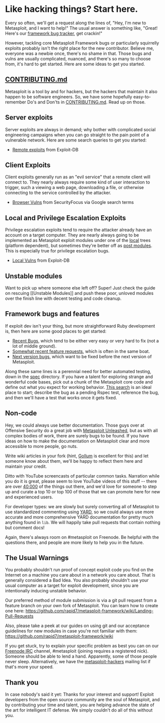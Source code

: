 # Like hacking things? Start here.

Every so often, we'll get a request along the lines of, "Hey, I'm new to Metasploit, and I want to help!" The usual answer is something like, "Great! Here's our [framework bug tracker](https://github.com/rapid7/metasploit-framework/issues), get crackin!"

However, tackling core Metasploit Framework bugs or particularly squirrelly exploits probably isn't the right place for the new contributor. Believe me, everyone was a newbie once, there's no shame in that. Those bugs and vulns are usually complicated, nuanced, and there's so many to choose from, it's hard to get started. Here are some ideas to get you started.

## [CONTRIBUTING.md](https://github.com/rapid7/metasploit-framework/blob/master/CONTRIBUTING.md)

Metasploit is a tool by and for hackers, but the hackers that maintain it also happen to be software engineers. So, we have some hopefully easy-to-remember Do's and Don'ts in [CONTRIBUTING.md](https://github.com/rapid7/metasploit-framework/blob/master/CONTRIBUTING.md). Read up on those.

## Server exploits

Server exploits are always in demand; why bother with complicated social engineering campaigns when you can go straight to the pain point of a vulnerable network. Here are some search queries to get you started:

 * [Remote exploits](http://www.exploit-db.com/remote/) from Exploit-DB


## Client Exploits

Client exploits generally run as an "evil service" that a remote client will connect to. They nearly always require some kind of user interaction to trigger, such a viewing a web page, downloading a file, or otherwise connecting to the service controlled by the attacker.


 * [Browser Vulns](https://www.google.com/#bav=on.2,or.r_cp.r_qf.&q=site:securityfocus.com+%22Firefox%22+OR+%22Internet+Explorer%22+OR+%22Chrome%22+OR+%22Safari%22+OR+%22Opera%22+-%22Retired%22&safe=off) from SecurityFocus via Google search terms

## Local and Privilege Escalation Exploits

Privilege escalation exploits tend to require the attacker already have an account on a target computer. They are nearly always going to be implemented as Metasploit exploit modules under one of the [local](https://github.com/rapid7/metasploit-framework/tree/master/modules/exploits/windows/local) trees (platform dependent), but sometimes they're better off as [post modules](https://github.com/rapid7/metasploit-framework/tree/master/modules/post). This is especially true for privilege escalation bugs.

 * [Local Vulns](http://www.exploit-db.com/local/) from Exploit-DB

## Unstable modules

Want to pick up where someone else left off? Super! Just check the guide on rescuing [[Unstable Modules]] and push these poor, unloved modules over the finish line with decent testing and code cleanup.

## Framework bugs and features

If exploit dev isn't your thing, but more straightforward Ruby development is, then here are some good places to get started:

 * [Recent Bugs](https://dev.metasploit.com/redmine/projects/framework/issues?utf8=%E2%9C%93&set_filter=1&f%5B%5D=tracker_id&op%5Btracker_id%5D=%3D&v%5Btracker_id%5D%5B%5D=1&f%5B%5D=created_on&op%5Bcreated_on%5D=%3Et-&v%5Bcreated_on%5D%5B%5D=30&f%5B%5D=status_id&op%5Bstatus_id%5D=%21&v%5Bstatus_id%5D%5B%5D=7&v%5Bstatus_id%5D%5B%5D=3&v%5Bstatus_id%5D%5B%5D=5&v%5Bstatus_id%5D%5B%5D=6&f%5B%5D=&c%5B%5D=tracker&c%5B%5D=status&c%5B%5D=priority&c%5B%5D=subject&c%5B%5D=updated_on&c%5B%5D=category&c%5B%5D=assigned_to&group_by=), which tend to be either very easy or very hard to fix (not a lot of middle ground).
 * [Somewhat recent feature requests](https://dev.metasploit.com/redmine/projects/framework/issues?utf8=%E2%9C%93&set_filter=1&f%5B%5D=tracker_id&op%5Btracker_id%5D=%3D&v%5Btracker_id%5D%5B%5D=2&f%5B%5D=created_on&op%5Bcreated_on%5D=%3Et-&v%5Bcreated_on%5D%5B%5D=90&f%5B%5D=status_id&op%5Bstatus_id%5D=%21&v%5Bstatus_id%5D%5B%5D=7&v%5Bstatus_id%5D%5B%5D=3&v%5Bstatus_id%5D%5B%5D=5&v%5Bstatus_id%5D%5B%5D=6&f%5B%5D=&c%5B%5D=tracker&c%5B%5D=status&c%5B%5D=priority&c%5B%5D=subject&c%5B%5D=updated_on&c%5B%5D=category&c%5B%5D=assigned_to&group_by=), which is often in the same boat.
 * [Next version bugs](https://dev.metasploit.com/redmine/projects/framework/issues?query_id=606), which want to be fixed before the next version of Metasploit.

Along these same lines is a perennial need for better automated testing, down in the [spec](https://github.com/rapid7/metasploit-framework/tree/master/spec) directory. If you have a talent for exploring strange and wonderful code bases, pick out a chunk of the Metasploit core code and define out what you expect for working behavior. [This search](https://dev.metasploit.com/redmine/projects/framework/issues?query_id=684) is an ideal place to start; describe the bug as a pending Rspec test, reference the bug, and then we'll have a test that works once it gets fixed.

## Non-code

Hey, we could always use better documentation. Those guys over at Offensive Security do a great job with [Metasploit Unleashed](http://www.offensive-security.com/metasploit-unleashed/Main_Page), but as with all complex bodies of work, there are surely bugs to be found. If you have ideas on how to make the documentation on Metasploit clear and more accessible to more people, go nuts.

Write wiki articles in your fork (hint, [Gollum](https://github.com/gollum/gollum) is excellent for this) and let someone know about them, we'll be happy to reflect them here and maintain your credit.

Ditto with YouTube screencasts of particular common tasks. Narration while you do it is great, please seem to love YouTube videos of this stuff -- there are over [40,000](http://www.youtube.com/results?search_query=metasploit&oq=metasploit) of the things out there, and we'd love for someone to step up and curate a top 10 or top 100 of those that we can promote here for new and experienced users.

For developer types: we are slowly but surely converting all of Metasploit to use standardized commenting using [YARD](yardoc.org), so we could always use more accurate and more comprehensive YARD documentation for pretty much anything found in `lib`. We will happily take pull requests that contain nothing but comment docs!

Again, there's always room on #metasploit on Freenode. Be helpful with the questions there, and people are more likely to help you in the future.

## The Usual Warnings

You probably shouldn't run proof of concept exploit code you find on the Internet on a machine you care about in a network you care about. That is generally considered a Bad Idea. You also probably shouldn't use your usual computer as a target for exploit development, since you are intentionally inducing unstable behavior.

Our preferred method of module submission is via a git pull request from a feature branch on your own fork of Metasploit.  You can learn how to create one here:
https://github.com/rapid7/metasploit-framework/wiki/Landing-Pull-Requests

Also, please take a peek at our guides on using git and our acceptance guidelines for new modules in case you're not familiar with them:
https://github.com/rapid7/metasploit-framework/wiki

If you get stuck, try to explain your specific problem as best you can on our [Freenode IRC](https://freenode.net/) channel, #metasploit (joining requires a registered nick). Someone should be able to lend a hand. Apparently, some of those people never sleep. Alternatively, we have the [metasploit-hackers](https://lists.sourceforge.net/lists/listinfo/metasploit-hackers) mailing list if that's more your speed.

## Thank you

In case nobody's said it yet: Thanks for your interest and support! Exploit developers from the open source community are the soul of Metasploit, and by contributing your time and talent, you are helping advance the state of the art for intelligent IT defense. We simply couldn't do all of this without you.